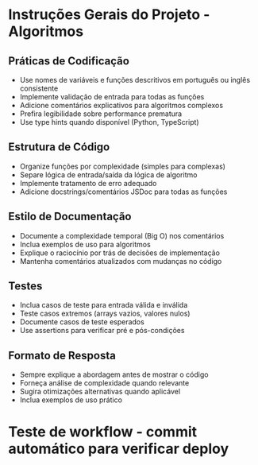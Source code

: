 # Instruções Gerais do Projeto - Algoritmos

## Práticas de Codificação

- Use nomes de variáveis e funções descritivos em português ou inglês consistente
- Implemente validação de entrada para todas as funções
- Adicione comentários explicativos para algoritmos complexos
- Prefira legibilidade sobre performance prematura
- Use type hints quando disponível (Python, TypeScript)

## Estrutura de Código

- Organize funções por complexidade (simples para complexas)
- Separe lógica de entrada/saída da lógica de algoritmo
- Implemente tratamento de erro adequado
- Adicione docstrings/comentários JSDoc para todas as funções

## Estilo de Documentação

- Documente a complexidade temporal (Big O) nos comentários
- Inclua exemplos de uso para algoritmos
- Explique o raciocínio por trás de decisões de implementação
- Mantenha comentários atualizados com mudanças no código

## Testes

- Inclua casos de teste para entrada válida e inválida
- Teste casos extremos (arrays vazios, valores nulos)
- Documente casos de teste esperados
- Use assertions para verificar pré e pós-condições

## Formato de Resposta

- Sempre explique a abordagem antes de mostrar o código
- Forneça análise de complexidade quando relevante
- Sugira otimizações alternativas quando aplicável
- Inclua exemplos de uso prático

# Teste de workflow - commit automático para verificar deploy
